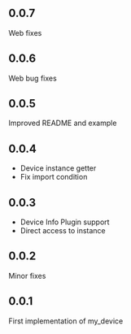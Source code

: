 ## 0.0.7
 Web fixes
 
 ## 0.0.6
 Web bug fixes
 
 ## 0.0.5
 Improved README and example
 
## 0.0.4
 - Device instance getter
 - Fix import condition
 
## 0.0.3
 - Device Info Plugin support
 - Direct access to instance

## 0.0.2
Minor fixes

## 0.0.1
First implementation of my_device